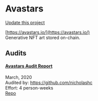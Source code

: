 
# Avastars

[Update this project](https://github.com/ConsenSys/blockchainSecurityDB/edit/master/projects/avastars.json)
  
[https://avastars.io/](https://avastars.io/)<br>
Generative NFT art stored on-chain.


## Audits



#### [Avastars Audit Report](https://avastarsaudit.now.sh)

March, 2020<br>
Audited by: https://github.com/nicholashc<br>Effort: 4 person-weeks<br>
[Repo](https://github.com/Dapp-Wizards/Avastars-Contracts)
      

  



